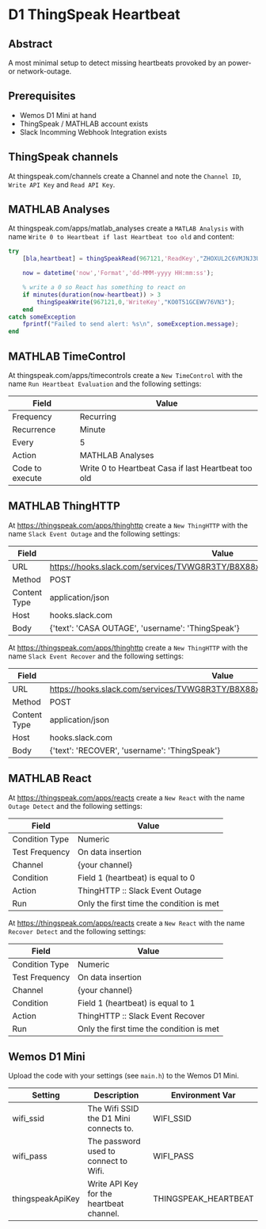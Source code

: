 # D1 ThingSpeak Heartbeat

## Abstract

A most minimal setup to detect missing heartbeats provoked
by an power- or network-outage.

## Prerequisites

- Wemos D1 Mini at hand
- ThingSpeak / MATHLAB account exists
- Slack Incomming Webhook Integration exists

## ThingSpeak channels

At thingspeak.com/channels create a Channel and note the `Channel ID`,  `Write API Key` and `Read API Key`.

## MATHLAB Analyses

At thingspeak.com/apps/matlab_analyses create a `MATLAB Analysis` with name `Write 0 to Heartbeat if last Heartbeat too old` and content:

```MATLAB
try
    [bla,heartbeat] = thingSpeakRead(967121,'ReadKey',"ZHOXUL2C6VMJNJ3U",'NumPoints',1,'Fields',1);

    now = datetime('now','Format','dd-MMM-yyyy HH:mm:ss');

    % write a 0 so React has something to react on
    if minutes(duration(now-heartbeat)) > 3
        thingSpeakWrite(967121,0,'WriteKey',"KO0T51GCEWV76VN3");
    end
catch someException
    fprintf("Failed to send alert: %s\n", someException.message);
end
```

## MATHLAB TimeControl

At thingspeak.com/apps/timecontrols create a `New TimeControl` with the name `Run Heartbeat Evaluation` and the following settings:

| Field | Value |
| ------ | ------- |
| Frequency | Recurring |
| Recurrence | Minute |
| Every | 5 |
| Action | MATHLAB Analyses |
| Code to execute | Write 0 to Heartbeat Casa if last Heartbeat too old |

## MATHLAB ThingHTTP

At https://thingspeak.com/apps/thinghttp create a `New ThingHTTP` with the name `Slack Event Outage` and the following settings:

| Field | Value |
| ------ | ------- |
| URL | https://hooks.slack.com/services/TVWG8R3TY/B8X88x5/HCmVtHqsehKy2VKKYQIxQlJnw7 |
| Method | POST |
| Content Type | application/json |
| Host | hooks.slack.com |
| Body | {'text': 'CASA OUTAGE', 'username': 'ThingSpeak'} |

At https://thingspeak.com/apps/thinghttp create a `New ThingHTTP` with the name `Slack Event Recover` and the following settings:

| Field | Value |
| ------ | ------- |
| URL | https://hooks.slack.com/services/TVWG8R3TY/B8X88x5/HCmVtHqsehKy2VKKYQIxQlJnw7 |
| Method | POST |
| Content Type | application/json |
| Host | hooks.slack.com |
| Body | {'text': 'RECOVER', 'username': 'ThingSpeak'} |

## MATHLAB React

At https://thingspeak.com/apps/reacts create a `New React` with the name `Outage Detect` and the following settings:

| Field | Value |
| ------ | ------- |
| Condition Type | Numeric |
| Test Frequency |On data insertion |
| Channel | {your channel} |
| Condition | Field 1 (heartbeat) is equal to 0 |
| Action | ThingHTTP :: Slack Event Outage |
| Run | Only the first time the condition is met |

At https://thingspeak.com/apps/reacts create a `New React` with the name `Recover Detect` and the following settings:

| Field | Value |
| ------ | ------- |
| Condition Type | Numeric |
| Test Frequency |On data insertion |
| Channel | {your channel} |
| Condition | Field 1 (heartbeat) is equal to 1 |
| Action | ThingHTTP :: Slack Event Recover |
| Run | Only the first time the condition is met |


## Wemos D1 Mini

Upload the code with your settings (see `main.h`) to the Wemos D1 Mini. 

| Setting | Description | Environment Var |
| - | - | - |
| wifi_ssid | The Wifi SSID the D1 Mini connects to. | WIFI_SSID |
| wifi_pass | The password used to connect to Wifi. | WIFI_PASS |
| thingspeakApiKey | Write API Key for the heartbeat channel. | THINGSPEAK_HEARTBEAT |
